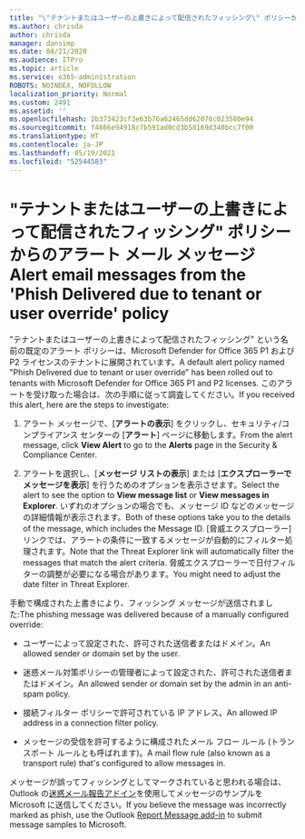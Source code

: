 ```yaml
---
title: "\"テナントまたはユーザーの上書きによって配信されたフィッシング\" ポリシーからのアラート メール メッセージ 2491"
ms.author: chrisda
author: chrisda
manager: dansimp
ms.date: 04/21/2020
ms.audience: ITPro
ms.topic: article
ms.service: o365-administration
ROBOTS: NOINDEX, NOFOLLOW
localization_priority: Normal
ms.custom: 2491
ms.assetid: ''
ms.openlocfilehash: 2b373423cf3e63b76a62465dd62076c023580e94
ms.sourcegitcommit: f4866e94918c7b591ad0cd3b58169d340bcc7f00
ms.translationtype: HT
ms.contentlocale: ja-JP
ms.lasthandoff: 05/19/2021
ms.locfileid: "52544583"
---
```

# <a name="alert-email-messages-from-the-phish-delivered-due-to-tenant-or-user-override-policy"></a><span data-ttu-id="6c5d1-102">"テナントまたはユーザーの上書きによって配信されたフィッシング" ポリシーからのアラート メール メッセージ </span><span class="sxs-lookup"><span data-stu-id="6c5d1-102">Alert email messages from the 'Phish Delivered due to tenant or user override' policy</span></span>

<span data-ttu-id="6c5d1-103">"テナントまたはユーザーの上書きによって配信されたフィッシング" という名前の既定のアラート ポリシーは、Microsoft Defender for Office 365 P1 および P2 ライセンスのテナントに展開されています。</span><span class="sxs-lookup"><span data-stu-id="6c5d1-103">A default alert policy named "Phish Delivered due to tenant or user override" has been rolled out to tenants with Microsoft Defender for Office 365 P1 and P2 licenses.</span></span> <span data-ttu-id="6c5d1-104">このアラートを受け取った場合は、次の手順に従って調査してください。</span><span class="sxs-lookup"><span data-stu-id="6c5d1-104">If you received this alert, here are the steps to investigate:</span></span>

1. <span data-ttu-id="6c5d1-105">アラート メッセージで、[**アラートの表示**] をクリックし、セキュリティ/コンプライアンス センターの [**アラート**] ページに移動します。</span><span class="sxs-lookup"><span data-stu-id="6c5d1-105">From the alert message, click **View Alert** to go to the **Alerts** page in the Security & Compliance Center.</span></span>

2. <span data-ttu-id="6c5d1-106">アラートを選択し、[**メッセージ リストの表示**] または [**エクスプローラーでメッセージを表示**] を行うためのオプションを表示させます。</span><span class="sxs-lookup"><span data-stu-id="6c5d1-106">Select the alert to see the option to **View message list** or **View messages in Explorer**.</span></span> <span data-ttu-id="6c5d1-107">いずれのオプションの場合でも、メッセージ ID などのメッセージの詳細情報が表示されます。</span><span class="sxs-lookup"><span data-stu-id="6c5d1-107">Both of these options take you to the details of the message, which includes the Message ID.</span></span> <span data-ttu-id="6c5d1-108">[脅威エクスプローラー] リンクでは、アラートの条件に一致するメッセージが自動的にフィルター処理されます。</span><span class="sxs-lookup"><span data-stu-id="6c5d1-108">Note that the Threat Explorer link will automatically filter the messages that match the alert criteria.</span></span> <span data-ttu-id="6c5d1-109">脅威エクスプローラーで日付フィルターの調整が必要になる場合があります。</span><span class="sxs-lookup"><span data-stu-id="6c5d1-109">You might need to adjust the date filter in Threat Explorer.</span></span>

<span data-ttu-id="6c5d1-110">手動で構成された上書きにより、フィッシング メッセージが送信されました:</span><span class="sxs-lookup"><span data-stu-id="6c5d1-110">The phishing message was delivered because of a manually configured override:</span></span>

- <span data-ttu-id="6c5d1-111">ユーザーによって設定された、許可された送信者またはドメイン。</span><span class="sxs-lookup"><span data-stu-id="6c5d1-111">An allowed sender or domain set by the user.</span></span>

- <span data-ttu-id="6c5d1-112">迷惑メール対策ポリシーの管理者によって設定された、許可された送信者またはドメイン。</span><span class="sxs-lookup"><span data-stu-id="6c5d1-112">An allowed sender or domain set by the admin in an anti-spam policy.</span></span>

- <span data-ttu-id="6c5d1-113">接続フィルター ポリシーで許可されている IP アドレス。</span><span class="sxs-lookup"><span data-stu-id="6c5d1-113">An allowed IP address in a connection filter policy.</span></span>

- <span data-ttu-id="6c5d1-114">メッセージの受信を許可するように構成されたメール フロー ルール (トランスポート ルールとも呼ばれます)。</span><span class="sxs-lookup"><span data-stu-id="6c5d1-114">A mail flow rule (also known as a transport rule) that's configured to allow messages in.</span></span>

<span data-ttu-id="6c5d1-115">メッセージが誤ってフィッシングとしてマークされていると思われる場合は、Outlook の[迷惑メール報告アドイン](https://support.office.com/article/b5caa9f1-cdf3-4443-af8c-ff724ea719d2)を使用してメッセージのサンプルを Microsoft に送信してください。</span><span class="sxs-lookup"><span data-stu-id="6c5d1-115">If you believe the message was incorrectly marked as phish, use the Outlook [Report Message add-in](https://support.office.com/article/b5caa9f1-cdf3-4443-af8c-ff724ea719d2) to submit message samples to Microsoft.</span></span>
